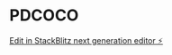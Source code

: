 # PDCOCO

[Edit in StackBlitz next generation editor ⚡️](https://stackblitz.com/~/github.com/G384532023/PDCOCO)